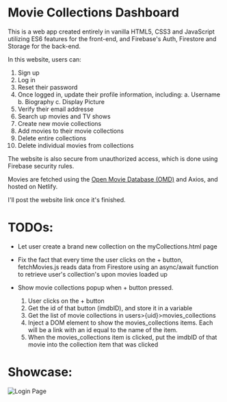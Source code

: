 
# Movie Collections Dashboard 
This is a web app created entirely in vanilla HTML5, CSS3 and JavaScript utilizing ES6 features for the front-end, and Firebase's Auth, Firestore and Storage for the back-end.

In this website, users can:
1. Sign up
2. Log in
3. Reset their password
4. Once logged in, update their profile information, including:
	a. Username
	b. Biography
	c. Display Picture
5. Verify their email addresse
6. Search up movies and TV shows
7. Create new movie collections
8. Add movies to their movie collections
9. Delete entire collections
10. Delete individual movies from collections 

The website is also secure from unauthorized access, which is done using Firebase security rules.

Movies are fetched using the [Open Movie Database (OMD)](https://www.omdbapi.com/) and Axios, and hosted on Netlify.

I'll post the website link once it's finished.

# TODOs:
- Let user create a brand new collection on the myCollections.html page
- Fix the fact that every time the user clicks on the + button, fetchMovies.js reads data from Firestore using an async/await function to retrieve user's collection's upon movies loaded up

- Show movie collections popup when + button pressed.
  1. User clicks on the + button
  2. Get the id of that button (imdbID), and store it in a variable
  3. Get the list of movie collections in users>{uid}>movies_collections
  4. Inject a DOM element to show the movies_collections items. Each will be a link with an id equal to the name of the item.
  5. When the movies_collections item is clicked, put the imdbID of that movie into the collection item that was clicked

# Showcase:
![Login Page](https://imgur.com/3a8RQTr)
